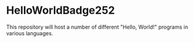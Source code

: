 # HelloWorldBadge252
This repository will host a number of different "Hello, World!" programs in various languages.
